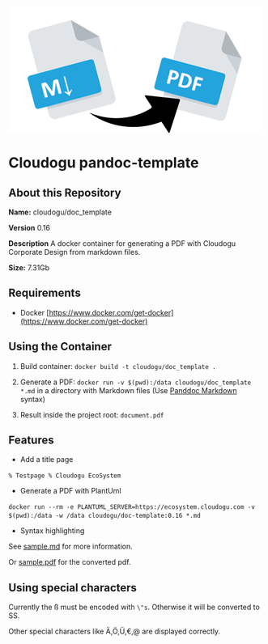 ![logo](resources/images/markdown-pdf.png)
# Cloudogu pandoc-template
## About this Repository
**Name:** cloudogu/doc_template

**Version** 0.16

**Description** A docker container for generating a PDF with Cloudogu Corporate Design from markdown files.

**Size:** 7.31Gb

## Requirements
-  Docker [https://www.docker.com/get-docker](https://www.docker.com/get-docker)

## Using the Container

1. Build container: `docker build -t cloudogu/doc_template .`

2. Generate a PDF: `docker run -v $(pwd):/data cloudogu/doc_template *.md` in a directory with Markdown files (Use [Panddoc Markdown](http://pandoc.org/MANUAL.html#pandocs-markdown) syntax)

3. Result inside the project root: `document.pdf`


## Features

- Add a title page

`% Testpage
 % Cloudogu EcoSystem`


- Generate a PDF with PlantUml

`docker run --rm -e PLANTUML_SERVER=https://ecosystem.cloudogu.com -v $(pwd):/data -w /data cloudogu/doc-template:0.16 *.md
`

- Syntax highlighting

See [sample.md](resources/sample/sample.md) for more information.

Or [sample.pdf](resources/sample/sample.pdf) for the converted pdf.

## Using special characters

Currently the ß must be encoded with `\"s`.
Otherwise it will be converted to SS.

Other special characters like Ä,Ö,Ü,€,@ are displayed correctly.
